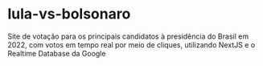 # lula-vs-bolsonaro
Site de votação para os principais candidatos à presidência do Brasil em 2022, com votos em tempo real por meio de cliques, utilizando NextJS e o Realtime Database da Google
